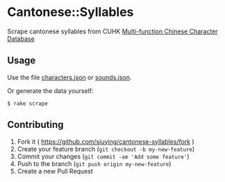 # Cantonese::Syllables

Scrape cantonese syllables from CUHK [Multi-function Chinese Character Database](http://humanum.arts.cuhk.edu.hk/Lexis/lexi-mf/)

## Usage

Use the file [characters.json]() or [sounds.json]().

Or generate the data yourself:

    $ rake scrape

## Contributing

1. Fork it ( https://github.com/siuying/cantonese-syllables/fork )
2. Create your feature branch (`git checkout -b my-new-feature`)
3. Commit your changes (`git commit -am 'Add some feature'`)
4. Push to the branch (`git push origin my-new-feature`)
5. Create a new Pull Request

